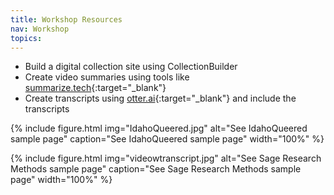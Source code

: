 ```yaml
---
title: Workshop Resources
nav: Workshop
topics: 
---
```


- Build a digital collection site using CollectionBuilder 
- Create video summaries using tools like [summarize.tech](https://www.summarize.tech/){:target="_blank"}
- Create transcripts using [otter.ai](https://otter.ai/home){:target="_blank"} and include the transcripts  

{% include figure.html img="IdahoQueered.jpg" alt="See IdahoQueered sample page" caption="See IdahoQueered sample page" width="100%" %}

{% include figure.html img="videowtranscript.jpg" alt="See Sage Research Methods sample page" caption="See Sage Research Methods sample page" width="100%" %}

